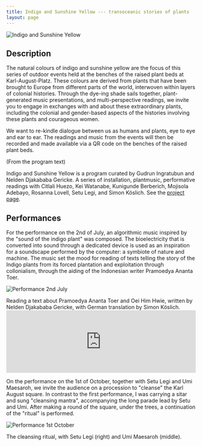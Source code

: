 ```yaml
---
title: Indigo and Sunshine Yellow --- transoceanic stories of plants
layout: page
---
```


![Indigo and Sunshine Yellow](https://www.l-y-w.art/wp-content/uploads/2023/07/Indigo-und-Sonnengelb_Flyer_v4_Seite_3.jpg)

## Description

The natural colours of indigo and sunshine yellow are the focus of this series of outdoor events held at the benches of the raised plant beds at Karl-August-Platz. These colours are derived from plants that have been brought to Europe from different parts of the world, interwoven within layers of colonial histories. Through the dye-ing shade sails together, plant-generated music presentations, and multi-perspective readings, we invite you to engage in exchanges with and about these extraordinary plants, including the colonial and gender-based aspects of the histories involving these plants and courageous women.

We want to re-kindle dialogue between us as humans and plants, eye to eye and ear to ear. The readings and music from the events will then be recorded and made available via a QR code on the benches of the raised plant beds.

(From the program text) 

Indigo and Sunshine Yellow is a program curated by Gudrun Ingratubun and Nelden Djakababa Gericke. A series of installation, plantmusic, performative readings with Citlali Huezo, Kei Watanabe, Kunigunde Berberich, Mojisola Adebayo, Rosanna Lovell, Setu Legi, and Simon Köslich. See the [project page](https://www.l-y-w.art/en/indigo-and-sunshine-yellow/).

## Performances

For the performance on the 2nd of July, an algorithmic music inspired by the "sound of the indigo plant" was composed. The bioelectricity that is converted into sound through a dedicated device is used as an inspiration for a soundscape performed by the computer: a symbiote of nature and machine. The music set the mood for reading of texts telling the story of the Indigo plants from its forced plantation and exploitation through collonialism, through the aiding of the Indonesian writer Pramoedya Ananta Toer. 

![Performance 2nd July](https://i.postimg.cc/8zj7KqW1/vlcsnap-2024-06-05-20h53m03s978.png)
<figcaption>Reading a text about Pramoedya Ananta Toer and Oei Him Hwie, written by Nelden Djakababa Gericke, with German translation by Simon Köslich.</figcaption>

<iframe width="100%" height="166" scrolling="no" frameborder="no" allow="autoplay" src="https://w.soundcloud.com/player/?url=https%3A//api.soundcloud.com/tracks/1838881146&color=%23ff5500&auto_play=false&hide_related=false&show_comments=true&show_user=true&show_reposts=false&show_teaser=true"></iframe><div style="font-size: 10px; color: #cccccc;line-break: anywhere;word-break: normal;overflow: hidden;white-space: nowrap;text-overflow: ellipsis; font-family: Interstate,Lucida Grande,Lucida Sans Unicode,Lucida Sans,Garuda,Verdana,Tahoma,sans-serif;font-weight: 100;"></div>

On the performance on the 1st of October, together with Setu Legi and Umi Maesaroh, we invite the audience on a procession to "cleanse" the Karl August square. In contrast to the first performance, I was carrying a sitar and sung "cleansing mantra", accompanying the long parade lead by Setu and Umi. After making a round of the square, under the trees, a continuation of the "ritual" is performed.

![Performance 1st October](https://i.postimg.cc/Xq09VM1d/IMG-20231003-WA0002.jpg)
<figcaption>The cleansing ritual, with Setu Legi (right) and Umi Maesaroh (middle).</figcaption>